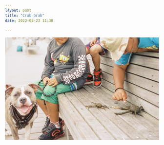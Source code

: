 ```yaml
---
layout: post
title: "Crab Grab"
date: 2022-08-23 11:38

---
```

![crab-grab](/images/fragments/crab-grab.jpg)
